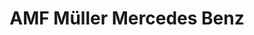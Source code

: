 ---
title: "AMF Müller Mercedes Benz"
url: /friedrichshafen/amf-mueller-mercedes-benz-siemensstrasse/
shop: Autohaus
---